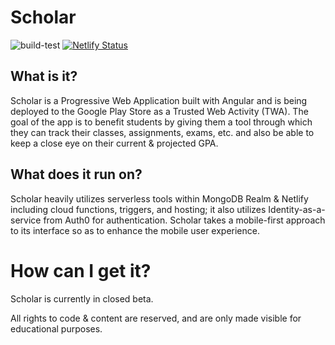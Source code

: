 # Scholar

![build-test](https://github.com/DeveloperRic/Scholar/actions/workflows/main.yml/badge.svg)
[![Netlify Status](https://api.netlify.com/api/v1/badges/4b871b6b-befc-4791-b284-a2cbe79283a9/deploy-status)](https://app.netlify.com/sites/eager-ritchie-3b02e8/deploys)

## What is it?

Scholar is a Progressive Web Application built with Angular and is being deployed to the Google Play Store as a Trusted Web Activity (TWA). The goal of the app is to benefit students by giving them a tool through which they can track their classes, assignments, exams, etc. and also be able to keep a close eye on their current & projected GPA.

## What does it run on?

Scholar heavily utilizes serverless tools within MongoDB Realm & Netlify including cloud functions, triggers, and hosting; it also utilizes Identity-as-a-service from Auth0 for authentication. Scholar takes a mobile-first approach to its interface so as to enhance the mobile user experience.

# How can I get it?

Scholar is currently in closed beta.

All rights to code & content are reserved, and are only made visible for educational purposes.
